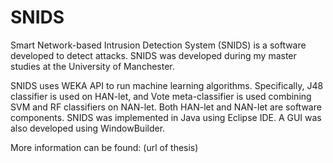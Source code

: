 # SNIDS
Smart Network-based Intrusion Detection System (SNIDS) is a software developed to detect attacks. SNIDS was developed during my master studies at the University of Manchester.

SNIDS uses WEKA API to run machine learning algorithms. Specifically, J48 classifier is used on HAN-let, and Vote meta-classifier is used combining SVM and RF classifiers on NAN-let. Both HAN-let and NAN-let are software components.
SNIDS was implemented in Java using Eclipse IDE. A GUI was also developed using WindowBuilder.

More information can be found: (url of thesis)
